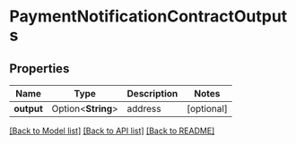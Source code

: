 # PaymentNotificationContractOutputs

## Properties

Name | Type | Description | Notes
------------ | ------------- | ------------- | -------------
**output** | Option<**String**> | address | [optional]

[[Back to Model list]](../README.md#documentation-for-models) [[Back to API list]](../README.md#documentation-for-api-endpoints) [[Back to README]](../README.md)


